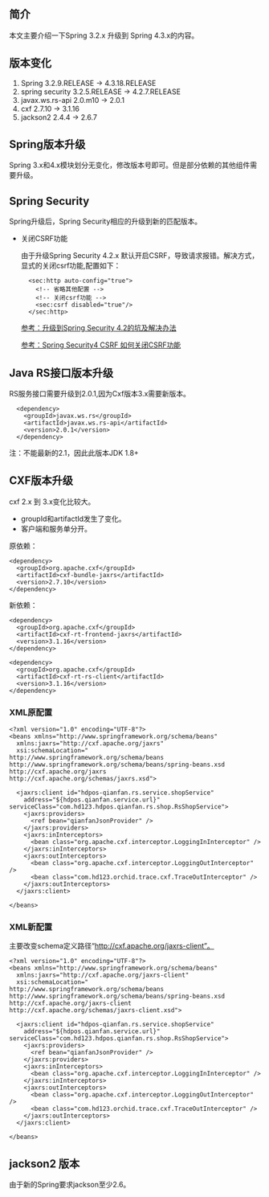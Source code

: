 ## 简介
本文主要介绍一下Spring 3.2.x 升级到 Spring 4.3.x的内容。

## 版本变化
1. Spring 3.2.9.RELEASE -> 4.3.18.RELEASE
2. spring security 3.2.5.RELEASE -> 4.2.7.RELEASE
2. javax.ws.rs-api 2.0.m10 -> 2.0.1
3. cxf 2.7.10 -> 3.1.16
4. jackson2 2.4.4 -> 2.6.7

## Spring版本升级
Spring 3.x和4.x模块划分无变化，修改版本号即可。但是部分依赖的其他组件需要升级。

## Spring Security
Spring升级后，Spring Security相应的升级到新的匹配版本。

* 关闭CSRF功能

	由于升级Spring Security 4.2.x 默认开启CSRF，导致请求报错。解决方式，显式的关闭csrf功能,配置如下：

		<sec:http auto-config="true">
		  <!-- 省略其他配置 -->
	      <!-- 关闭csrf功能 -->
		  <sec:csrf disabled="true"/>
		</sec:http>

	[参考：升级到Spring Security 4.2的坑及解决办法](https://blog.csdn.net/yiifaa/article/details/71744120)

    [参考：Spring Security4 CSRF 如何关闭CSRF功能](https://blog.csdn.net/zeroso/article/details/78007790)


## Java RS接口版本升级
RS服务接口需要升级到2.0.1,因为Cxf版本3.x需要新版本。

      <dependency>
        <groupId>javax.ws.rs</groupId>
        <artifactId>javax.ws.rs-api</artifactId>
        <version>2.0.1</version>
      </dependency>

注：不能最新的2.1，因此此版本JDK 1.8+

## CXF版本升级
cxf 2.x 到 3.x变化比较大。

* groupId和artifactId发生了变化。
* 客户端和服务单分开。

原依赖：

	<dependency>
	  <groupId>org.apache.cxf</groupId>
	  <artifactId>cxf-bundle-jaxrs</artifactId>
	  <version>2.7.10</version>
	</dependency>

新依赖：

	<dependency>
	  <groupId>org.apache.cxf</groupId>
	  <artifactId>cxf-rt-frontend-jaxrs</artifactId>
	  <version>3.1.16</version>
	</dependency>

	<dependency>
	  <groupId>org.apache.cxf</groupId>
	  <artifactId>cxf-rt-rs-client</artifactId>
	  <version>3.1.16</version>
	</dependency>

### XML原配置
	<?xml version="1.0" encoding="UTF-8"?>
	<beans xmlns="http://www.springframework.org/schema/beans"
	  xmlns:jaxrs="http://cxf.apache.org/jaxrs"
	  xsi:schemaLocation="
	http://www.springframework.org/schema/beans 
	http://www.springframework.org/schema/beans/spring-beans.xsd
	http://cxf.apache.org/jaxrs
	http://cxf.apache.org/schemas/jaxrs.xsd">
	
	  <jaxrs:client id="hdpos-qianfan.rs.service.shopService"
	    address="${hdpos.qianfan.service.url}" serviceClass="com.hd123.hdpos.qianfan.rs.shop.RsShopService">
	    <jaxrs:providers>
	      <ref bean="qianfanJsonProvider" />
	    </jaxrs:providers>
	    <jaxrs:inInterceptors>
	      <bean class="org.apache.cxf.interceptor.LoggingInInterceptor" />
	    </jaxrs:inInterceptors>
	    <jaxrs:outInterceptors>
	      <bean class="org.apache.cxf.interceptor.LoggingOutInterceptor" />
	      <bean class="com.hd123.orchid.trace.cxf.TraceOutInterceptor" />
	    </jaxrs:outInterceptors>
	  </jaxrs:client>
	
	</beans>

### XML新配置
主要改变schema定义路径“http://cxf.apache.org/jaxrs-client”。

	<?xml version="1.0" encoding="UTF-8"?>
	<beans xmlns="http://www.springframework.org/schema/beans"
	  xmlns:jaxrs="http://cxf.apache.org/jaxrs-client"
	  xsi:schemaLocation="
	http://www.springframework.org/schema/beans 
	http://www.springframework.org/schema/beans/spring-beans.xsd
	http://cxf.apache.org/jaxrs-client
	http://cxf.apache.org/schemas/jaxrs-client.xsd">
	
	  <jaxrs:client id="hdpos-qianfan.rs.service.shopService"
	    address="${hdpos.qianfan.service.url}" serviceClass="com.hd123.hdpos.qianfan.rs.shop.RsShopService">
	    <jaxrs:providers>
	      <ref bean="qianfanJsonProvider" />
	    </jaxrs:providers>
	    <jaxrs:inInterceptors>
	      <bean class="org.apache.cxf.interceptor.LoggingInInterceptor" />
	    </jaxrs:inInterceptors>
	    <jaxrs:outInterceptors>
	      <bean class="org.apache.cxf.interceptor.LoggingOutInterceptor" />
	      <bean class="com.hd123.orchid.trace.cxf.TraceOutInterceptor" />
	    </jaxrs:outInterceptors>
	  </jaxrs:client>
	
	</beans>

## jackson2 版本
由于新的Spring要求jackson至少2.6。
